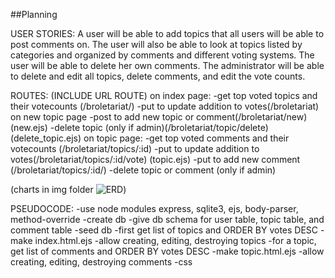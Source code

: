 ##Planning

USER STORIES:
A user will be able to add topics that all users will be able to post comments on.
The user will also be able to look at topics listed by categories and organized by comments and different voting systems.
The user will be able to delete her own comments.
The administrator will be able to delete and edit all topics, delete comments, and edit the vote counts.

ROUTES: (INCLUDE URL ROUTE)
on index page:
  -get top voted topics and their votecounts (/broletariat/)
  -put to update addition to votes(/broletariat)
on new topic page
  -post to add new topic or comment(/broletariat/new)(new.ejs)
  -delete topic (only if admin)(/broletariat/topic/delete) (delete_topic.ejs)
on topic page:
  -get top voted comments and their votecounts (/broletariat/topics/:id)
  -put to update addition to votes(/broletariat/topics/:id/vote) (topic.ejs)
  -put to add new comment (/broletariat/topics/:id/)
  -delete topic or comment (only if admin)

(charts in img folder
![ERD](folder/erd_image.jpg))

PSEUDOCODE:
-use node modules express, sqlite3, ejs, body-parser, method-override
-create db
-give db schema for user table, topic table, and comment table
-seed db
-first get list of topics and ORDER BY votes DESC
-make index.html.ejs
-allow creating, editing, destroying topics
-for a topic, get list of comments and ORDER BY votes DESC
-make topic.html.ejs
-allow creating, editing, destroying comments
-css